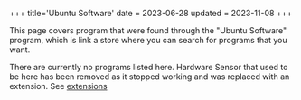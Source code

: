+++
title='Ubuntu Software'
date = 2023-06-28
updated = 2023-11-08
+++

This page covers program that were found through the "Ubuntu Software" program, which is link a store where you can search for programs that you want.

There are currently no programs listed here. Hardware Sensor that used to be here has been removed as it stopped working and was replaced with an extension.
See [extensions](@/debian/extension.md)
